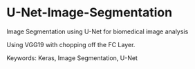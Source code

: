 # U-Net-Image-Segmentation
Image Segmentation using U-Net for biomedical image analysis

Using VGG19 with chopping off the FC Layer.

Keywords: Keras, Image Segmentation, U-Net
